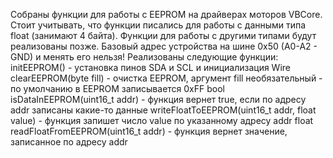 Собраны функции для работы с EEPROM на драйверах моторов VBCore. Стоит учитывать, что функции писались для работы с данными типа float (занимают 4 байта). Функции для работы с другими типами будут реализованы позже. Базовый адрес устройства на шине 0x50 (A0-A2 - GND) и менять его нельзя! Реализованы следующие функции:
initEEPROM() - установка пинов SDA и SCL и инициализация Wire
clearEEPROM(byte fill) - очистка EEPROM, аргумент fill необязательный - по умолчанию в EEPROM записывается 0xFF
bool isDataInEEPROM(uint16_t addr) - функция вернет true, если по адресу addr записаны какие-то данные
writeFloatToEEPROM(uint16_t addr, float value) - функция запишет число value по указанному адресу addr
float readFloatFromEEPROM(uint16_t addr) - функция вернет значение, записанное по адресу addr  
